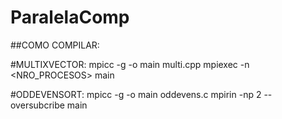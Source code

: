 # ParalelaComp
##COMO COMPILAR:

#MULTIXVECTOR:
mpicc -g -o main multi.cpp
mpiexec -n <NRO_PROCESOS> main

#ODDEVENSORT:
mpicc -g -o main oddevens.c
mpirin -np 2 --oversubcribe main



